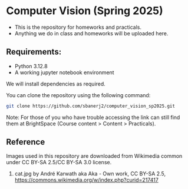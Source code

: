 # Computer Vision (Spring 2025)

- This is the repository for homeworks and practicals.
- Anything we do in class and homeworks will be uploaded here.

## Requirements:

- Python 3.12.8
- A working jupyter notebook environment

We will install dependencies as required.

You can clone the repository using the following command:

```bash
git clone https://github.com/sbanerj2/computer_vision_sp2025.git
```

Note: For those of you who have trouble accessing the link can still find them at BrightSpace (Course content &gt; Content &gt; Practicals).

## Reference
Images used in this repository are downloaded from Wikimedia common under CC BY-SA 2.5/CC BY-SA 3.0 license.
1. cat.jpg by André Karwath aka Aka - Own work, CC BY-SA 2.5, https://commons.wikimedia.org/w/index.php?curid=217417

